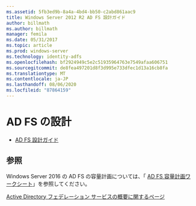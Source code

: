 ```yaml
---
ms.assetid: 5fb3ed9b-8a4a-4bd4-bb50-c2abd861aac9
title: Windows Server 2012 R2 AD FS 設計ガイド
author: billmath
ms.author: billmath
manager: femila
ms.date: 05/31/2017
ms.topic: article
ms.prod: windows-server
ms.technology: identity-adfs
ms.openlocfilehash: bf2924949c5e2c51935964763e7549afaa606751
ms.sourcegitcommit: de8fea497201d8f3d995e733dfec1d13a16cb8fa
ms.translationtype: MT
ms.contentlocale: ja-JP
ms.lasthandoff: 08/06/2020
ms.locfileid: "87864159"
---
```

# <a name="ad-fs-design"></a>AD FS の設計


  
-   [AD FS 設計ガイド](../ad-fs/design/AD-FS-Design-Guide.md)

  

  
## <a name="see-also"></a>参照  
Windows Server 2016 の AD FS の容量計画については、「 [AD FS 容量計画ワークシート](https://adfsdocs.blob.core.windows.net/adfs/ADFSCapacity2016.xlsx)」を参照してください。  
  
[Active Directory フェデレーション サービスの概要に関するページ](../Active-Directory-Federation-Services.md)  
  


